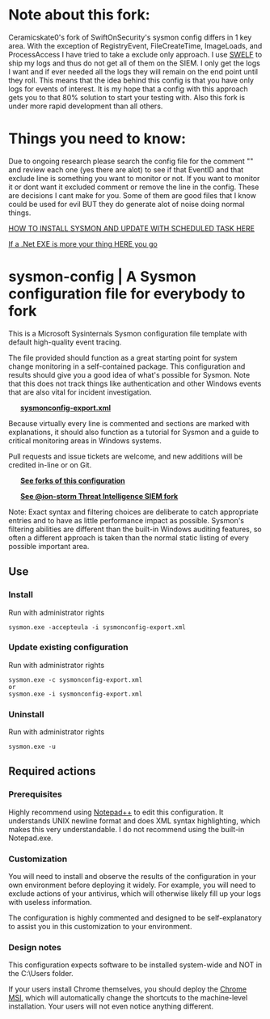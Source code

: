 # Note about this fork:
Ceramicskate0's fork of SwiftOnSecurity's sysmon config differs in 1 key area. With the exception of RegistryEvent, FileCreateTime, ImageLoads, and ProcessAccess I have tried to take a exclude only approach. I use [SWELF](https://github.com/ceramicskate0/SWELF) to ship my logs and thus do not get all of them on the SIEM. I only get the logs I want and if ever needed all the logs they will remain on the end point until they roll. This means that the idea behind this config is that you have only logs for events of interest. It is my hope that a config with this approach gets you to that 80% solution to start your testing with. Also this fork is under more rapid development than all others.

# Things you need to know:
Due to ongoing research please search the config file for the comment "<!-- Could miss things if you leave this uncommented, but it also reduces noise-->" and review each one (yes there are alot) to see if that EventID and that exclude line is something you want to monitor or not. If you want to monitor it or dont want it excluded comment or remove the line in the config. These are decisions I cant make for you. Some of them are good files that I know could be used for evil BUT they do generate alot of noise doing normal things. 

[HOW TO INSTALL SYSMON AND UPDATE WITH SCHEDULED TASK HERE](https://github.com/ceramicskate0/Scripts/tree/master/WindowsBatch)

[If a .Net EXE is more your thing HERE you go](https://github.com/ceramicskate0/AutoUpdateSysmonEXE)

# sysmon-config | A Sysmon configuration file for everybody to fork #

This is a Microsoft Sysinternals Sysmon configuration file template with default high-quality event tracing.

The file provided should function as a great starting point for system change monitoring in a self-contained package. This configuration and results should give you a good idea of what's possible for Sysmon. Note that this does not track things like authentication and other Windows events that are also vital for incident investigation.

&nbsp;&nbsp;&nbsp;&nbsp;&nbsp;&nbsp;**[sysmonconfig-export.xml](https://github.com/SwiftOnSecurity/sysmon-config/blob/master/sysmonconfig-export.xml)**

Because virtually every line is commented and sections are marked with explanations, it should also function as a tutorial for Sysmon and a guide to critical monitoring areas in Windows systems.

Pull requests and issue tickets are welcome, and new additions will be credited in-line or on Git.

&nbsp;&nbsp;&nbsp;&nbsp;&nbsp;&nbsp;**[See forks of this configuration](https://github.com/SwiftOnSecurity/sysmon-config/network)**

&nbsp;&nbsp;&nbsp;&nbsp;&nbsp;&nbsp;**[See @ion-storm Threat Intelligence SIEM fork](https://github.com/ion-storm/sysmon-config)**

Note: Exact syntax and filtering choices are deliberate to catch appropriate entries and to have as little performance impact as possible. Sysmon's filtering abilities are different than the built-in Windows auditing features, so often a different approach is taken than the normal static listing of every possible important area.

## Use ##
### Install ###
Run with administrator rights
~~~~
sysmon.exe -accepteula -i sysmonconfig-export.xml
~~~~

### Update existing configuration ###
Run with administrator rights
~~~~
sysmon.exe -c sysmonconfig-export.xml
or
sysmon.exe -i sysmonconfig-export.xml
~~~~

### Uninstall ###
Run with administrator rights
~~~~
sysmon.exe -u
~~~~

## Required actions ##

### Prerequisites ###
Highly recommend using [Notepad++](https://notepad-plus-plus.org/) to edit this configuration. It understands UNIX newline format and does XML syntax highlighting, which makes this very understandable. I do not recommend using the built-in Notepad.exe.

### Customization ###
You will need to install and observe the results of the configuration in your own environment before deploying it widely. For example, you will need to exclude actions of your antivirus, which will otherwise likely fill up your logs with useless information.

The configuration is highly commented and designed to be self-explanatory to assist you in this customization to your environment.

### Design notes ###
This configuration expects software to be installed system-wide and NOT in the C:\Users folder. 

If your users install Chrome themselves, you should deploy the [Chrome MSI](https://enterprise.google.com/chrome/chrome-browser/), which will automatically change the shortcuts to the machine-level installation. Your users will not even notice anything different.
